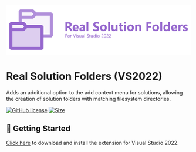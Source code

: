 ![Real Solution Folders Logo](/res/Logo.png?raw=true)

# Real Solution Folders (VS2022)
Adds an additional option to the add context menu for solutions, allowing the creation of solution folders with matching filesystem directories.

[![GitHub license](https://img.shields.io/github/license/Ch0pstix/VSExtensions.RealSolutionFolders)](https://github.com/Ch0pstix/VSExtensions.RealSolutionFolders/blob/master/LICENSE) [![Size](https://img.shields.io/github/repo-size/Ch0pstix/VSExtensions.RealSolutionFolders)](https://github.com/Ch0pstix/VSExtensions.RealSolutionFolders)

## 🚀 Getting Started
[Click here]() to download and install the extension for Visual Studio 2022.
